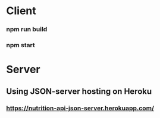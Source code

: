 # Client

### npm run build

### npm start

# Server

## Using JSON-server hosting on Heroku

### https://nutrition-api-json-server.herokuapp.com/
